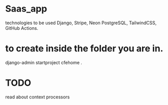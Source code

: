# Saas_app
technologies to be used Django, Stripe, Neon PostgreSQL, TailwindCSS, GitHub Actions.

# to create inside the folder you are in.
django-admin startproject cfehome .

# TODO
 read about context processors